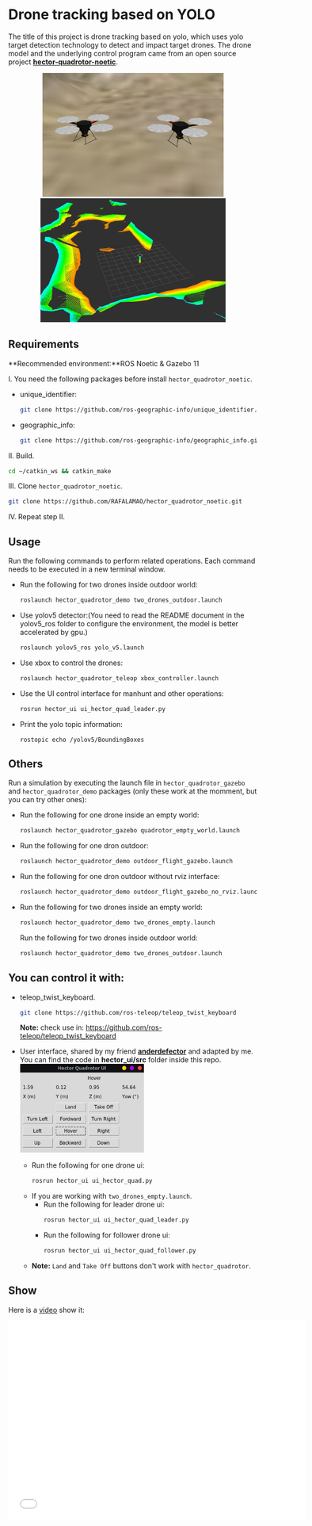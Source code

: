 # Drone tracking based on YOLO

The title of this project is drone tracking based on yolo, which uses yolo target detection technology to detect and impact target drones. The drone model and the underlying control program came from an open source project [**hector-quadrotor-noetic**](https://github.com/RAFALAMAO/hector-quadrotor-noetic).



<p align="center">
    <img src="imgs/drone.png" height="250"/> <img src="imgs/dron_photo_rviz.png" height="250"/>
</p>



## Requirements

**Recommended environment:**ROS Noetic & Gazebo 11

I. You need the following packages before install `hector_quadrotor_noetic`.

* unique_identifier:
    ```sh
    git clone https://github.com/ros-geographic-info/unique_identifier.git
    ```
* geographic_info:
    ```sh
    git clone https://github.com/ros-geographic-info/geographic_info.git
    ```

II. Build.

```sh
cd ~/catkin_ws && catkin_make
```

III. Clone `hector_quadrotor_noetic`.

```sh
git clone https://github.com/RAFALAMAO/hector_quadrotor_noetic.git
```

IV. Repeat step II.

## Usage

Run the following commands to perform related operations. Each command needs to be executed in a new terminal window.

* Run the following for two drones inside outdoor world:

  ```sh
  roslaunch hector_quadrotor_demo two_drones_outdoor.launch
  ```

* Use yolov5 detector:(You need to read the README document in the yolov5_ros folder to configure the environment, the model is better accelerated by gpu.)

  ```sh
  roslaunch yolov5_ros yolo_v5.launch
  ```

* Use xbox to control the drones:

  ```sh
  roslaunch hector_quadrotor_teleop xbox_controller.launch
  ```

* Use the UI control interface for manhunt and other operations:

  ```sh
  rosrun hector_ui ui_hector_quad_leader.py
  ```

* Print the yolo topic information:

  ```
  rostopic echo /yolov5/BoundingBoxes
  ```

## Others

Run a simulation by executing the launch file in `hector_quadrotor_gazebo` and `hector_quadrotor_demo` packages (only these work at the momment, but you can try other ones):

* Run the following for one drone inside an empty world:
    ```sh
    roslaunch hector_quadrotor_gazebo quadrotor_empty_world.launch
    ```
* Run the following for one dron outdoor:
    ```sh
    roslaunch hector_quadrotor_demo outdoor_flight_gazebo.launch
    ```
* Run the following for one dron outdoor without rviz interface:
    ```sh
    roslaunch hector_quadrotor_demo outdoor_flight_gazebo_no_rviz.launch
    ```
* Run the following for two drones inside an empty world:
    ```sh
    roslaunch hector_quadrotor_demo two_drones_empty.launch
    ```
  Run the following for two drones inside outdoor world:
    ```sh
    roslaunch hector_quadrotor_demo two_drones_outdoor.launch
    ```
## You can control it with:
* teleop_twist_keyboard.
    ```sh
    git clone https://github.com/ros-teleop/teleop_twist_keyboard
    ```
  **Note:** check use in: https://github.com/ros-teleop/teleop_twist_keyboard
* User interface, shared by my friend [__anderdefector__](https://github.com/anderdefector) and adapted by me. You can find the code in __hector_ui/src__ folder inside this repo.
    <br/>
    <img width="250" src="imgs/UI.png"  />
    
    * Run the following for one drone ui:
        ```sh
        rosrun hector_ui ui_hector_quad.py
        ```
    * If you are working with `two_drones_empty.launch`.
        * Run the following for leader drone ui:
            ```sh
            rosrun hector_ui ui_hector_quad_leader.py
            ```
        * Run the following for follower drone ui:
            ```sh
            rosrun hector_ui ui_hector_quad_follower.py
            ```
    * __Note:__ `Land` and `Take Off` buttons don't work with `hector_quadrotor`.


## Show

Here is a [video](https://www.bilibili.com/video/BV1aQ8qeZEtn/?share_source=copy_web&vd_source=ddad7ad1be8989119bed5da443573693) show it:

<iframe height="400" width="600" src="//player.bilibili.com/player.html?isOutside=true&aid=112835250160501&bvid=BV1aQ8qeZEtn&cid=500001624751270&p=1" scrolling="no" border="0" frameborder="no" framespacing="0" allowfullscreen="true"></iframe>
